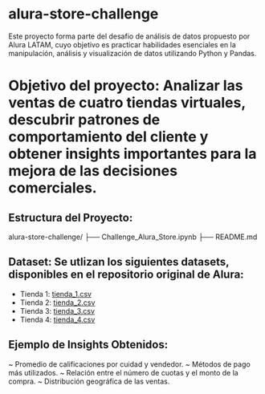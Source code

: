 # alura-store-challenge
Este proyecto forma parte del desafio de análisis de datos propuesto por Alura LATAM, cuyo objetivo es practicar habilidades esenciales en la manipulación, análisis y visualización de datos utilizando Python y Pandas.

# Objetivo del proyecto: Analizar las ventas de cuatro tiendas virtuales, descubrir patrones de comportamiento del cliente y obtener insights importantes para la mejora de las decisiones comerciales.

## Estructura del Proyecto:

alura-store-challenge/
├── Challenge_Alura_Store.ipynb
├── README.md


## Dataset: Se utlizan los siguientes datasets, disponibles en el repositorio original de Alura:

- Tienda 1: [tienda_1.csv](https://github.com/alura-es-cursos/challenge1-data-science-latam/blob/main/base-de-datos-challenge1-latam/tienda_1%20.csv)
- Tienda 2: [tienda_2.csv](https://github.com/alura-es-cursos/challenge1-data-science-latam/blob/main/base-de-datos-challenge1-latam/tienda_2.csv)
- Tienda 3: [tienda_3.csv](https://github.com/alura-es-cursos/challenge1-data-science-latam/blob/main/base-de-datos-challenge1-latam/tienda_3.csv)
- Tienda 4: [tienda_4.csv](https://github.com/alura-es-cursos/challenge1-data-science-latam/blob/main/base-de-datos-challenge1-latam/tienda_4.csv)


## Ejemplo de Insights Obtenidos:
 ~ Promedio de calificaciones por cuidad y vendedor.
 ~ Métodos de pago más utilizados.
 ~ Relación entre el número de cuotas y el monto de la compra.
 ~ Distribución geográfica de las ventas.
